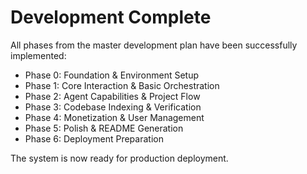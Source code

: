 # Development Complete

All phases from the master development plan have been successfully implemented:

- Phase 0: Foundation & Environment Setup
- Phase 1: Core Interaction & Basic Orchestration  
- Phase 2: Agent Capabilities & Project Flow
- Phase 3: Codebase Indexing & Verification
- Phase 4: Monetization & User Management
- Phase 5: Polish & README Generation
- Phase 6: Deployment Preparation

The system is now ready for production deployment.